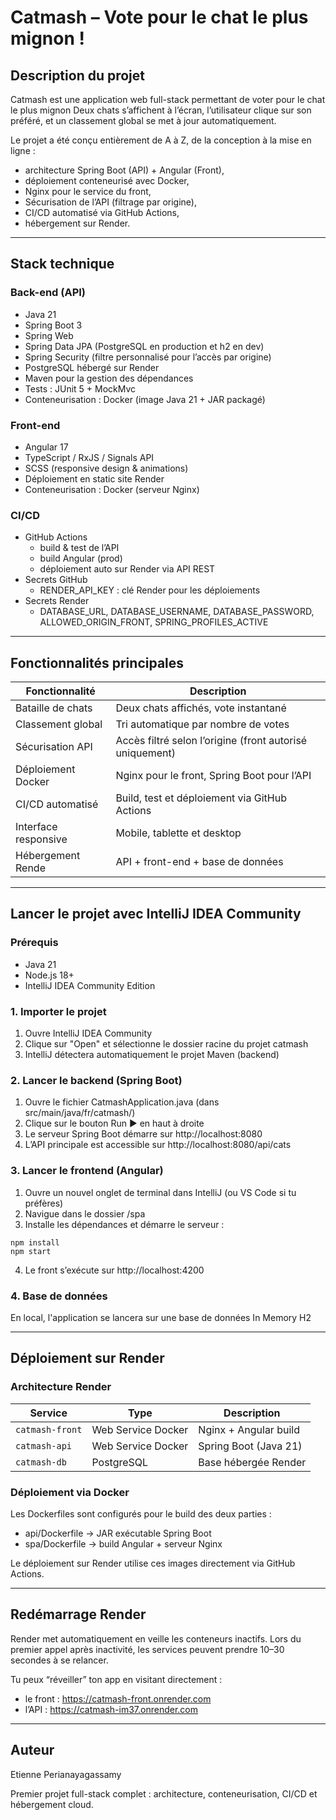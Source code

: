 # Catmash – Vote pour le chat le plus mignon !
## Description du projet

Catmash est une application web full-stack permettant de voter pour le chat le plus mignon
Deux chats s’affichent à l’écran, l’utilisateur clique sur son préféré, et un classement global se met à jour automatiquement.

Le projet a été conçu entièrement de A à Z, de la conception à la mise en ligne :
- architecture Spring Boot (API) + Angular (Front),
- déploiement conteneurisé avec Docker,
- Nginx pour le service du front,
- Sécurisation de l’API (filtrage par origine),
- CI/CD automatisé via GitHub Actions, 
- hébergement sur Render.

---
## Stack technique
### Back-end (API)
- Java 21
- Spring Boot 3
- Spring Web
- Spring Data JPA (PostgreSQL en production et h2 en dev)
- Spring Security (filtre personnalisé pour l’accès par origine)
- PostgreSQL hébergé sur Render
- Maven pour la gestion des dépendances
- Tests : JUnit 5 + MockMvc
- Conteneurisation : Docker (image Java 21 + JAR packagé)

### Front-end
- Angular 17
- TypeScript / RxJS / Signals API
- SCSS (responsive design & animations)
- Déploiement en static site Render
- Conteneurisation : Docker (serveur Nginx)

### CI/CD
- GitHub Actions
  - build & test de l’API 
  - build Angular (prod)
  - déploiement auto sur Render via API REST
- Secrets GitHub
  - RENDER_API_KEY : clé Render pour les déploiements
- Secrets Render
  - DATABASE_URL, DATABASE_USERNAME, DATABASE_PASSWORD, ALLOWED_ORIGIN_FRONT, SPRING_PROFILES_ACTIVE
---
## Fonctionnalités principales

| Fonctionnalité    | Description                  |
|-------------------|----------------------|
| Bataille de chats | Deux chats affichés, vote instantané          |
| Classement global | Tri automatique par nombre de votes |
| Sécurisation API  | Accès filtré selon l’origine (front autorisé uniquement)          |
| Déploiement Docker | Nginx pour le front, Spring Boot pour l’API |
| CI/CD automatisé   | Build, test et déploiement via GitHub Actions           |
| Interface responsive | Mobile, tablette et desktop |
| Hébergement Rende   | API + front-end + base de données         |

---
## Lancer le projet avec IntelliJ IDEA Community
### Prérequis
- Java 21 
- Node.js 18+ 
- IntelliJ IDEA Community Edition

### 1. Importer le projet
1. Ouvre IntelliJ IDEA Community
2. Clique sur "Open" et sélectionne le dossier racine du projet catmash
3. IntelliJ détectera automatiquement le projet Maven (backend)

### 2. Lancer le backend (Spring Boot)
1. Ouvre le fichier CatmashApplication.java (dans src/main/java/fr/catmash/)
2. Clique sur le bouton Run ▶️ en haut à droite 
3. Le serveur Spring Boot démarre sur http://localhost:8080
4. L’API principale est accessible sur http://localhost:8080/api/cats

### 3. Lancer le frontend (Angular)
1. Ouvre un nouvel onglet de terminal dans IntelliJ (ou VS Code si tu préfères)
2. Navigue dans le dossier /spa 
3. Installe les dépendances et démarre le serveur :
```
npm install
npm start
```
4. Le front s’exécute sur http://localhost:4200

### 4. Base de données
En local, l'application se lancera sur une base de données In Memory H2

---
## Déploiement sur Render
### Architecture Render

| Service            | Type               | Description           |
| ------------------ | ------------------ | --------------------- |
| `catmash-front` | Web Service Docker | Nginx + Angular build |
| `catmash-api`   | Web Service Docker | Spring Boot (Java 21) |
| `catmash-db`   | PostgreSQL         | Base hébergée Render  |

### Déploiement via Docker
Les Dockerfiles sont configurés pour le build des deux parties :
- api/Dockerfile → JAR exécutable Spring Boot 
- spa/Dockerfile → build Angular + serveur Nginx

Le déploiement sur Render utilise ces images directement via GitHub Actions.

---
## Redémarrage Render

Render met automatiquement en veille les conteneurs inactifs.
Lors du premier appel après inactivité, les services peuvent prendre 10–30 secondes à se relancer.

Tu peux “réveiller” ton app en visitant directement :
- le front : https://catmash-front.onrender.com
- l’API : https://catmash-im37.onrender.com

---
## Auteur

Etienne Perianayagassamy

Premier projet full-stack complet : architecture, conteneurisation, CI/CD et hébergement cloud.
